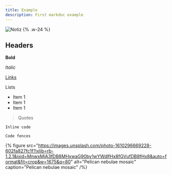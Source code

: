 ```yaml
---
title: Example
description: First markdoc example
---
```


![Notiz](assets/logo.svg) {% .w-24 %}

## Headers

**Bold**

_Italic_

[Links](https://github.com/notiz-dev/ngx-markdoc)

Lists

- Item 1
- Item 1
- Item 1

> Quotes

`Inline code`

```
Code fences
```

{% figure src="https://images.unsplash.com/photo-1610296669228-602fa827fc1f?ixlib=rb-1.2.1&ixid=MnwxMjA3fDB8MHxwaG90by1wYWdlfHx8fGVufDB8fHx8&auto=format&fit=crop&w=1675&q=80" alt="Pelican nebulae mosaic" caption="Pelican nebulae mosaic" /%}
